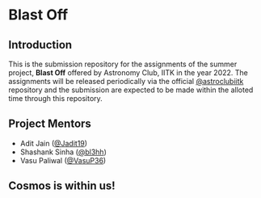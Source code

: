 # Blast Off

## Introduction
This is the submission repository for the assignments of the summer project, <b>Blast Off</b> offered by Astronomy Club, IITK in the year 2022. The assignments will be released periodically via the official <a href="https://github.com/astroclubiitk">@astroclubiitk</a> repository and the submission are expected to be made within the alloted time through this repository.

## Project Mentors
- Adit Jain (<a href="https://github.com/Jadit19">@Jadit19</a>)
- Shashank Sinha (<a href="https://github.com/bl3hh">@bl3hh</a>)
- Vasu Paliwal (<a href="https://github.com/VasuP36">@VasuP36</a>)

## Cosmos is within us!
